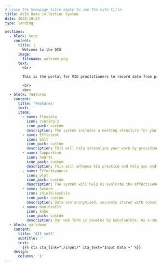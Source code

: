 ```yaml
---
# Leave the homepage title empty to use the site title
title: AVIG Data Collection System
date: 2022-10-24
type: landing

sections:
  - block: hero
    content:
      title: |
        Welcome to the DCS
      image:
        filename: welcome.png
      text: |
        <br>
        
        This is the portal for VIG practitioners to record data from pre- and post-VIG meetings with clients. We also encourage practitioners to use this system for a 6 month follow up meeting. 

        <br>
        <br>
  - block: features
    content:
      title: 'Features'
      text: ''
      items:
        - name: Flexible
          icon: routing-3
          icon_pack: custom
          description: The system includes a meeting structure for you to follow flexibly with your clients.
        - name: Efficient
          icon: bolt
          icon_pack: custom
          description: This will help streamline your work by providing the questions and measures you need in one place.
        - name: Supportive
          icon: hearts
          icon_pack: custom
          description: This will enhance VIG practice and help you and clients get the most out of your meetings before and after VIG.
        - name: Effectiveness
          icon: plot
          icon_pack: custom
          description: The system will help us evaluate the effectiveness of VIG using anonymised data.
        - name: Secure
          icon: shield-keyhole
          icon_pack: custom
          description: Data are anonymised, securely stored with robust sharing controls.
        - name: Non-Profit
          icon: kobo
          icon_pack: custom
          description: Our web form is powered by KoboToolbox. As a nonprofit organization, KoboToolbox is committed to making data collection accessible to everyone, everywhere.
  - block: markdown
    content:
      title: 'All set?'
      subtitle: ''
      text: |
        {{% cta cta_link="./input/" cta_text="Input Data →" %}}
    design:
      columns: '1'       
---
```

